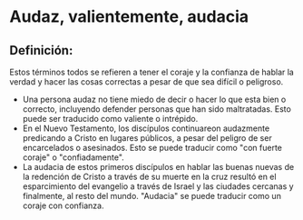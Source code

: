 # Audaz, valientemente, audacia

## Definición: 

Estos términos todos se refieren a tener el coraje y la confianza de hablar la verdad y hacer las cosas correctas a pesar de que sea difícil o peligroso.

* Una persona audaz no tiene miedo de decir o hacer lo que esta bien o correcto, incluyendo defender personas que han sido maltratadas.  Esto puede ser traducido como valiente o intrépido.
* En el Nuevo Testamento, los discípulos continuareon audazmente predicando a Cristo en lugares públicos, a pesar del peligro de ser encarcelados o asesinados.  Esto se puede traducir como "con fuerte coraje" o "confiadamente".
* La audacia de estos primeros discípulos en hablar las buenas nuevas de la redención de Cristo a través de su muerte en la cruz resultó en el esparcimiento del evangelio a través de Israel y las ciudades cercanas y finalmente, al resto del mundo.  "Audacia" se puede traducir como un coraje con confianza.

